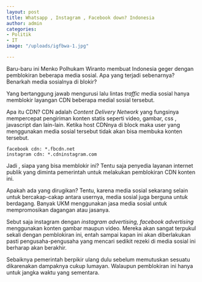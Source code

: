 ```yaml
---
layout: post
title: Whatsapp , Instagram , Facebook down? Indonesia
author: admin
categories:
- Politik
- IT
image: "/uploads/igfbwa-1.jpg"

---
```

Baru-baru ini Menko Polhukam Wiranto membuat Indonesia geger dengan pemblokiran beberapa media sosial. Apa  yang terjadi sebenarnya? Benarkah media sosialnya di blokir?

Yang bertanggung jawab mengurusi    lalu lintas _traffic_ media sosial hanya memblokir layangan CDN beberapa medial sosial tersebut.

Apa itu CDN? CDN adalah _Content Delivery Network_ yang fungsinya mempercepat pengiriman konten statis seperti video, gambar, css , javascript dan lain-lain. Ketika host CDNnya di block maka user yang menggunakan media sosial tersebut tidak akan bisa membuka konten tersebut.

    facebook cdn: *.fbcdn.net
    instagram cdn: *.cdninstagram.com

Jadi , siapa yang bisa memblokir ini? Tentu saja penyedia layanan internet publik yang diminta pemerintah untuk melakukan pemblokiran CDN konten ini.

Apakah ada yang dirugikan? Tentu, karena media sosial sekarang selain untuk bercakap-cakap antara usernya, media sosial juga berguna untuk berdagang. Banyak UKM menggunakan jasa media sosial untuk mempromosikan dagangan atau jasanya.

Sebut saja instagram dengan _instagram advertising, facebook advertising_ menggunakan konten gambar maupun video. Mereka akan sangat terpukul sekali dengan pemblokiran ini, entah sampai kapan ini akan diberlakukan pasti pengusaha-pengusaha yang mencari sedikit rezeki di media sosial ini berharap akan berakhir.

Sebaiknya pemerintah berpikir ulang dulu sebelum memutuskan sesuatu dikarenakan dampaknya cukup lumayan. Walaupun pemblokiran ini hanya untuk jangka waktu yang sementara.